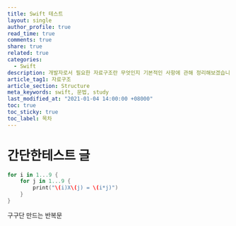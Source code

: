 ```yaml
---
title: Swift 테스트
layout: single
author_profile: true
read_time: true
comments: true
share: true
related: true
categories:
  - Swift
description: 개발자로서 필요한 자료구조란 무엇인지 기본적인 사항에 관해 정리해보겠습니다.
article_tag1: 자료구조
article_section: Structure
meta_keywords: swift, 문법, study
last_modified_at: "2021-01-04 14:00:00 +08000"
toc: true
toc_sticky: true
toc_label: 목차
---
```


# 간단한테스트 글

```swift
for i in 1...9 {
    for j in 1...9 {
        print("\(i)X\(j) = \(i*j)")
    }
}
```

구구단 만드는 반복문
